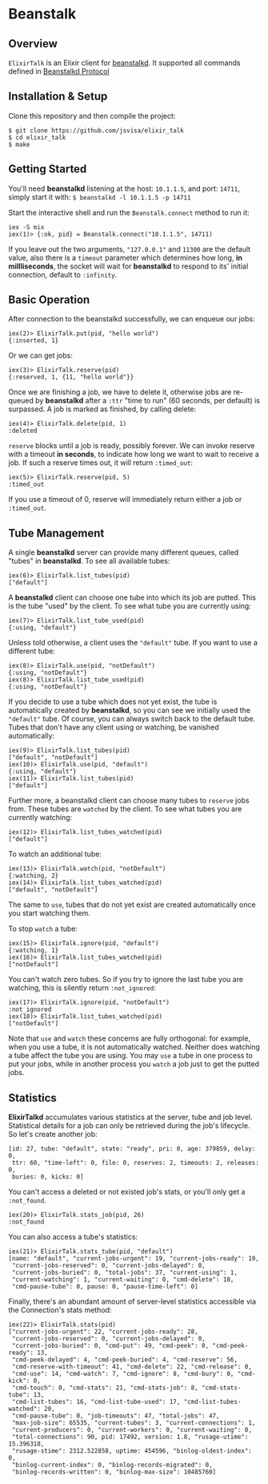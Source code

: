# Beanstalk

## Overview
`ElixirTalk` is an Elixir client for [beanstalkd](http://kr.github.com/beanstalkd/).
It supported all commands defined in [Beanstalkd Protocol](https://raw.github.com/kr/beanstalkd/master/doc/protocol.txt)

## Installation & Setup
Clone this repository and then compile the project:

    $ git clone https://github.com/jsvisa/elixir_talk
    $ cd elixir_talk
    $ make

## Getting Started
You'll need **beanstalkd** listening at the host: `10.1.1.5`, and port: `14711`, simply start it with:
`$ beanstalkd -l 10.1.1.5 -p 14711`

Start the interactive shell and run the `Beanstalk.connect` method to run it:

    iex -S mix
    iex(1)> {:ok, pid} = Beanstalk.connect("10.1.1.5", 14711)
If you leave out the two arguments, `"127.0.0.1"` and `11300` are the default value, also there is a `timeout` parameter
which determines how long, **in millliseconds**, the socket will wait for **beanstalkd** to respond to its' initial
connection, default to `:infinity`.

## Basic Operation
After connection to the beanstalkd successfully, we can enqueue our jobs:

    iex(2)> ElixirTalk.put(pid, "hello world")
    {:inserted, 1}

Or we can get jobs:

    iex(3)> ElixirTalk.reserve(pid)
    {:reserved, 1, {11, "hello world"}}

Once we are finishing a job, we have to delete it, otherwise jobs are re-queued by **beanstalkd**
after a `:ttr` "time to run" (60 seconds, per default) is surpassed. A job is marked as finished, by calling delete:

    iex(4)> ElixirTalk.delete(pid, 1)
    :deleted

`reserve` blocks until a job is ready, possibly forever. We can invoke reserve with a timeout **in seconds**,
to indicate how long we want to wait to receive a job. If such a reserve times out, it will return `:timed_out`:

    iex(5)> ElixirTalk.reserve(pid, 5)
    :timed_out

If you use a timeout of 0, reserve will immediately return either a job or `:timed_out`.

## Tube Management

A single **beanstalkd** server can provide many different queues, called "tubes" in **beanstalkd**.
To see all available tubes:

    iex(6)> ElixirTalk.list_tubes(pid)
    ["default"]

A **beanstalkd** client can choose one tube into which its job are putted. This is the tube "used" by the client.
To see what tube you are currently using:

    iex(7)> ElixirTalk.list_tube_used(pid)
    {:using, "default"}

Unless told otherwise, a client uses the `"default"` tube. If you want to use a different tube:

    iex(8)> ElixirTalk.use(pid, "notDefault")
    {:using, "notDefault"}
    iex(8)> ElixirTalk.list_tube_used(pid)
    {:using, "notDefault"}

If you decide to use a tube which does not yet exist, the tube is automatically created by **beanstalkd**, so you can see
we initially used the `"default"` tube. Of course, you can always switch back to the default tube.
Tubes that don't have any client using or watching, be vanished automatically:

    iex(9)> ElixirTalk.list_tubes(pid)
    ["default", "notDefault"]
    iex(10)> ElixirTalk.use(pid, "default")
    {:using, "default"}
    iex(11)> ElixirTalk.list_tubes(pid)
    ["default"]

Further more, a beanstalkd client can choose many tubes to `reserve` jobs from. These tubes are `watched` by the client.
To see what tubes you are currently watching:

    iex(12)> ElixirTalk.list_tubes_watched(pid)
    ["default"]

To watch an additional tube:

    iex(13)> ElixirTalk.watch(pid, "notDefault")
    {:watching, 2}
    iex(14)> ElixirTalk.list_tubes_watched(pid)
    ["default", "notDefault"]

The same to `use`, tubes that do not yet exist are created automatically once you start watching them.

To stop `watch` a tube:

    iex(15)> ElixirTalk.ignore(pid, "default")
    {:watching, 1}
    iex(16)> ElixirTalk.list_tubes_watched(pid)
    ["notDefault"]

You can't watch zero tubes. So if you try to ignore the last tube you are watching, this is silently return `:not_ignored`:

    iex(17)> ElixirTalk.ignore(pid, "notDefault")
    :not_ignored
    iex(18)> ElixirTalk.list_tubes_watched(pid)
    ["notDefault"]

Note that `use` and `watch` these concerns are fully orthogonal: for example, when you use a tube, it is not
automatically watched. Neither does watching a tube affect the tube you are using. You may `use` a tube in one process
to put your jobs, while in another process you `watch` a job just to get the putted jobs.

## Statistics

**ElixirTalkd** accumulates various statistics at the server, tube and job level. Statistical details for a job can only be retrieved during the job's lifecycle. So let's create another job:

    [id: 27, tube: "default", state: "ready", pri: 0, age: 379859, delay: 0,
     ttr: 60, "time-left": 0, file: 0, reserves: 2, timeouts: 2, releases: 0,
     buries: 0, kicks: 0]

You can't access a deleted or not existed job's stats, or you'll only get a `:not_found`.

    iex(20)> ElixirTalk.stats_job(pid, 26)
    :not_found

You can also access a tube's statistics:

    iex(21)> ElixirTalk.stats_tube(pid, "default")
    [name: "default", "current-jobs-urgent": 19, "current-jobs-ready": 19,
     "current-jobs-reserved": 0, "current-jobs-delayed": 0,
     "current-jobs-buried": 0, "total-jobs": 37, "current-using": 1,
     "current-watching": 1, "current-waiting": 0, "cmd-delete": 18,
     "cmd-pause-tube": 0, pause: 0, "pause-time-left": 0]

Finally, there's an abundant amount of server-level statistics accessible via the Connection's stats method:

    iex(22)> ElixirTalk.stats(pid)
    ["current-jobs-urgent": 22, "current-jobs-ready": 28,
     "current-jobs-reserved": 0, "current-jobs-delayed": 0,
     "current-jobs-buried": 0, "cmd-put": 49, "cmd-peek": 0, "cmd-peek-ready": 13,
     "cmd-peek-delayed": 4, "cmd-peek-buried": 4, "cmd-reserve": 56,
     "cmd-reserve-with-timeout": 41, "cmd-delete": 22, "cmd-release": 0,
     "cmd-use": 14, "cmd-watch": 7, "cmd-ignore": 8, "cmd-bury": 0, "cmd-kick": 0,
     "cmd-touch": 0, "cmd-stats": 21, "cmd-stats-job": 8, "cmd-stats-tube": 13,
     "cmd-list-tubes": 16, "cmd-list-tube-used": 17, "cmd-list-tubes-watched": 20,
     "cmd-pause-tube": 0, "job-timeouts": 47, "total-jobs": 47,
     "max-job-size": 65535, "current-tubes": 3, "current-connections": 1,
     "current-producers": 0, "current-workers": 0, "current-waiting": 0,
     "total-connections": 90, pid: 17492, version: 1.8, "rusage-utime": 15.396318,
     "rusage-stime": 2312.522858, uptime: 454596, "binlog-oldest-index": 0,
     "binlog-current-index": 0, "binlog-records-migrated": 0,
     "binlog-records-written": 0, "binlog-max-size": 10485760]

